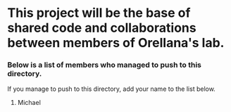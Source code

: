 # This project will be the base of shared code and collaborations between members of Orellana's lab.

### Below is a list of members who managed to push to this directory.

If you manage to push to this directory, add your name to the list below.

1. Michael

